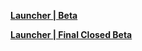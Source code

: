 **[Launcher | Beta](https://autopatchcn.yuanshen.com/client_app/download/beta_launcher/20220103113657_LpravAF1WwODeiiD/YuanShen.exe)**


**[Launcher | Final Closed Beta](https://autopatchhk.yuanshen.com/client_app/FinalClosedBeta/GenshinImpact.exe)**
